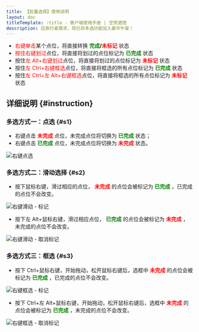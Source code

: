 ```yaml
---
title: 【批量选择】使用说明
layout: doc
titleTemplate: :title - 客户端使用手册 | 空荧酒馆
description: 应旅行者需求，现已将多选功能加入豪华午餐！
---
```


- <span style="color: red">右键单击</span>某个点位，将直接转换 **<span style="color: green">完成</span>/<span style="color: red">未标记</span>** 状态
- <span style="color: red">按住右键划过</span>点位，将直接将划过的点位标记为 **<span style="color: green">已完成</span>** 状态
- 按住<span style="color: red">左 Alt+右键划过</span>点位，将直接将划过的点位标记为 **<span style="color: red">未标记</span>** 状态
- 按住<span style="color: red">左 Ctrl+右键框选</span>点位，将直接将框选的所有点位标记为 **<span style="color: green">已完成</span>** 状态
- 按住<span style="color: red">左 Ctrl+左 Alt+右键框选</span>点位，将直接将框选的所有点位标记为 **<span style="color: red">未标记</span>** 状态

## **详细说明** {#instruction}

### 多选方式一：点选 {#s1}

- 右键点击 **<span style="color: red">未完成</span>** 点位，未完成点位将切换为 **<span style="color: green">已完成</span>** 状态；
- 右键点击 **<span style="color: green">已完成</span>** 点位，未完成点位将切换为 **<span style="color: red">未完成</span>** 状态。

![](/imgs/zh/manual/batch-selection/BS-01-Dot.gif '右键点选')

### 多选方式二：滑动选择 {#s2}

- 按下鼠标右键，滑过相应的点位， **<span style="color: red">未完成</span>** 的点位会被标记为 **<span style="color: green">已完成</span>** ，已完成的点位不会改变。

![](/imgs/zh/manual/batch-selection/BS-02.1-Swipe-On.gif '右键滑动 - 标记')

- 按下左 Alt+鼠标右键，滑过相应点位， **<span style="color: green">已完成</span>** 的点位会被标记为 **<span style="color: red">未完成</span>** ，未完成的点位不会改变。

![](/imgs/zh/manual/batch-selection/BS-02.2-Swipe-Off.gif '右键滑动 - 取消标记')

### 多选方式三：框选 {#s3}

- 按下 Ctrl+鼠标右键，开始拖动，松开鼠标右键后，选框中 **<span style="color: red">未完成</span>** 的点位会被标记为 **<span style="color: green">已完成</span>** ，已完成的点位不会改变。

![](/imgs/zh/manual/batch-selection/BS-03.1-Box-On.gif '右键框选 - 标记')

- 按下 Ctrl+左 Alt+鼠标右键，开始拖动，松开鼠标右键后，选框中 **<span style="color: red">未完成</span>** 的点位会被标记为 **<span style="color: green">已完成</span>** ，未完成的点位不会改变。

![](/imgs/zh/manual/batch-selection/BS-03.2-Box-Off.gif '右键框选 - 取消标记')

